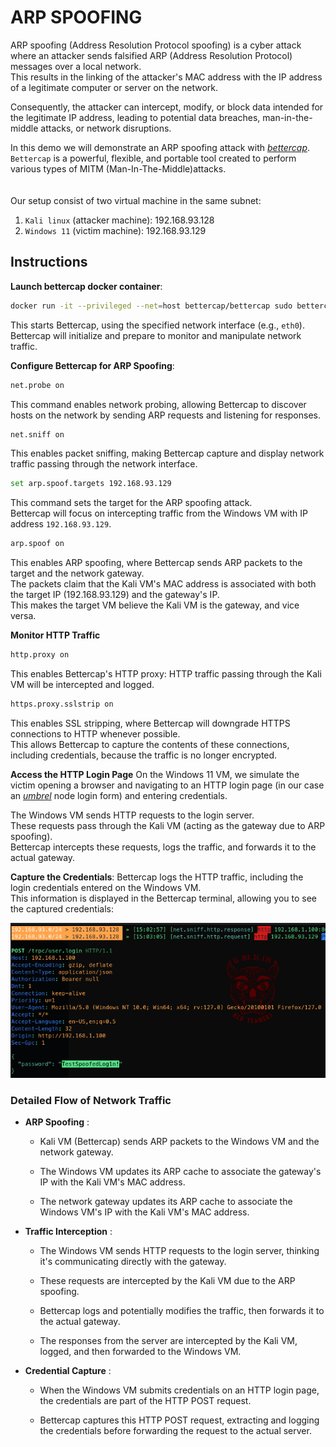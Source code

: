# ARP SPOOFING

ARP spoofing (Address Resolution Protocol spoofing) is a cyber attack where an attacker sends falsified ARP (Address Resolution Protocol) messages over a local network.  
This results in the linking of the attacker's MAC address with the IP address of a legitimate computer or server on the network.  

Consequently, the attacker can intercept, modify, or block data intended for the legitimate IP address, leading to potential data breaches, man-in-the-middle attacks, or network disruptions.  

In this demo we will demonstrate an ARP spoofing attack with [*bettercap*](https://github.com/bettercap/bettercap).   
`Bettercap` is a powerful, flexible, and portable tool created to perform various types of MITM (Man-In-The-Middle)attacks.  
<br/>  
Our setup consist of two virtual machine in the same subnet:  
1. `Kali linux` (attacker machine): 192.168.93.128
1. `Windows 11` (victim machine): 192.168.93.129

## Instructions

**Launch bettercap docker container**:  
```sh
docker run -it --privileged --net=host bettercap/bettercap sudo bettercap -iface eth0
```  
This starts Bettercap, using the specified network interface (e.g., `eth0`). Bettercap will initialize and prepare to monitor and manipulate network traffic.
 
**Configure Bettercap for ARP Spoofing**:

```bash
net.probe on
```
 
This command enables network probing, allowing Bettercap to discover hosts on the network by sending ARP requests and listening for responses.


```bash
net.sniff on
```
 
This enables packet sniffing, making Bettercap capture and display network traffic passing through the network interface.


```bash
set arp.spoof.targets 192.168.93.129
```
 
This command sets the target for the ARP spoofing attack.  
Bettercap will focus on intercepting traffic from the Windows VM with IP address `192.168.93.129`.  


```bash
arp.spoof on
```
 
This enables ARP spoofing, where Bettercap sends ARP packets to the target and the network gateway.  
The packets claim that the Kali VM's MAC address is associated with both the target IP (192.168.93.129) and the gateway's IP.  
This makes the target VM believe the Kali VM is the gateway, and vice versa.
 
**Monitor HTTP Traffic**

```bash
http.proxy on
```
 
This enables Bettercap's HTTP proxy: HTTP traffic passing through the Kali VM will be intercepted and logged.  


```bash
https.proxy.sslstrip on
```
 
This enables SSL stripping, where Bettercap will downgrade HTTPS connections to HTTP whenever possible.  
This allows Bettercap to capture the contents of these connections, including credentials, because the traffic is no longer encrypted.  
 
**Access the HTTP Login Page**
On the Windows 11 VM, we simulate the victim opening a browser and navigating to an HTTP login page (in our case an [*umbrel*](https://github.com/getumbrel/umbrel) node login form) and entering credentials.  
 
The Windows VM sends HTTP requests to the login server.    
These requests pass through the Kali VM (acting as the gateway due to ARP spoofing).    
Bettercap intercepts these requests, logs the traffic, and forwards it to the actual gateway.  
 
**Capture the Credentials**:
Bettercap logs the HTTP traffic, including the login credentials entered on the Windows VM.    
This information is displayed in the Bettercap terminal, allowing you to see the captured credentials:  

![credentials](./images/arp-spoofing-credentials.png)  


### Detailed Flow of Network Traffic 
 
- **ARP Spoofing** :
  - Kali VM (Bettercap) sends ARP packets to the Windows VM and the network gateway.

  - The Windows VM updates its ARP cache to associate the gateway's IP with the Kali VM's MAC address.

  - The network gateway updates its ARP cache to associate the Windows VM's IP with the Kali VM's MAC address.
 
- **Traffic Interception** :
  - The Windows VM sends HTTP requests to the login server, thinking it's communicating directly with the gateway.

  - These requests are intercepted by the Kali VM due to the ARP spoofing.

  - Bettercap logs and potentially modifies the traffic, then forwards it to the actual gateway.

  - The responses from the server are intercepted by the Kali VM, logged, and then forwarded to the Windows VM.
 
- **Credential Capture** :
  - When the Windows VM submits credentials on an HTTP login page, the credentials are part of the HTTP POST request.

  - Bettercap captures this HTTP POST request, extracting and logging the credentials before forwarding the request to the actual server.